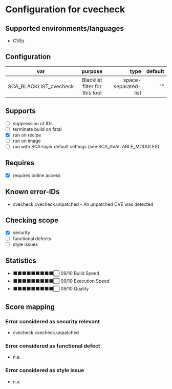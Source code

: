 # Configuration for cvecheck

## Supported environments/languages

* CVEs

## Configuration

| var | purpose | type | default |
| ------------- |:-------------:| -----:| -----:
| SCA_BLACKLIST_cvecheck | Blacklist filter for this tool | space-separated-list | ""

## Supports

* [ ] suppression of IDs
* [ ] terminate build on fatal
* [x] run on recipe
* [ ] run on image
* [ ] run with SCA-layer default settings (see SCA_AVAILABLE_MODULES)

## Requires

* [x] requires online access

## Known error-IDs

* cvecheck.cvecheck.unpatched - An unpatched CVE was detected

## Checking scope

* [x] security
* [ ] functional defects
* [ ] style issues

## Statistics

* ⬛⬛⬛⬛⬛⬛⬛⬛⬛⬜ 09/10 Build Speed
* ⬛⬛⬛⬛⬛⬛⬛⬛⬛⬜ 09/10 Execution Speed
* ⬛⬛⬛⬛⬛⬛⬛⬛⬛⬜ 09/10 Quality

## Score mapping

### Error considered as security relevant

* cvecheck.cvecheck.unpatched

### Error considered as functional defect

* n.a.

### Error considered as style issue

* n.a.
